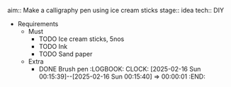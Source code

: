 aim:: Make a calligraphy pen using ice cream sticks
stage:: idea
tech:: DIY

- Requirements
	- Must
		- TODO Ice cream sticks, 5nos
		- TODO Ink
		- TODO Sand paper
	- Extra
		- DONE Brush pen
		  :LOGBOOK:
		  CLOCK: [2025-02-16 Sun 00:15:39]--[2025-02-16 Sun 00:15:40] =>  00:00:01
		  :END: